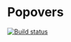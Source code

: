 # Popovers

[![Build status](https://ci.appveyor.com/api/projects/status/1rwl9mmjn1ggs1si?svg=true)](https://ci.appveyor.com/project/punchalaken/forms)
